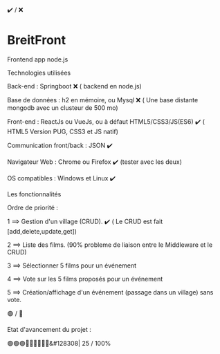 &#10004;&#65039; / &#10060;
# BreitFront
Frontend app node.js


Technologies utilisées

Back-end : Springboot &#10060; ( backend en node.js)

Base de données : h2 en mémoire, ou Mysql &#10060; ( Une base distante mongodb avec un clusteur de 500 mo)

Front-end : ReactJs ou VueJs, ou à défaut HTML5/CSS3/JS(ES6) &#10004;&#65039; ( HTML5 Version PUG, CSS3 et JS natif)

Communication front/back : JSON &#10004;&#65039;

Navigateur Web : Chrome ou Firefox &#10004;&#65039; (tester avec les deux)

OS compatibles : Windows et Linux &#10004;&#65039;


Les fonctionnalités

Ordre de priorité : 

1 ==> Gestion d'un village (CRUD). &#10004;&#65039; ( Le CRUD est fait [add,delete,update,get])

2 ==> Liste des films. (90% probleme de liaison entre le Middleware et le CRUD)

3 ==> Sélectionner 5 films pour un événement

4 ==> Vote sur les 5 films proposés pour un événement

5 ==> Création/affichage d'un événement (passage dans un village) sans vote.

&#128994; / &#128308;

Etat d'avancement du projet :

&#128994;&#128994;&#128994;&#128308;&#128308;&#128308;&#128308;&#128308;&#128308;&#128308| 25 / 100%

